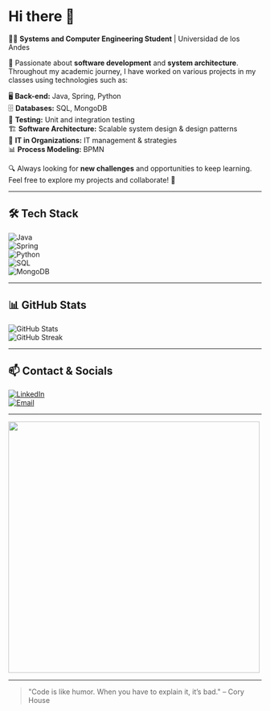 # Hi there 👋  

👨‍💻 **Systems and Computer Engineering Student** | Universidad de los Andes  

🚀 Passionate about **software development** and **system architecture**. Throughout my academic journey, I have worked on various projects in my classes using technologies such as:  

🖥️ **Back-end:** Java, Spring, Python  
🗄️ **Databases:** SQL, MongoDB  
🧪 **Testing:** Unit and integration testing  
🏗️ **Software Architecture:** Scalable system design & design patterns  
💼 **IT in Organizations:** IT management & strategies  
📊 **Process Modeling:** BPMN  

🔍 Always looking for **new challenges** and opportunities to keep learning. Feel free to explore my projects and collaborate! 🚀  


---

## 🛠️ Tech Stack  
![Java](https://img.shields.io/badge/Java-ED8B00?style=for-the-badge&logo=java&logoColor=white)  
![Spring](https://img.shields.io/badge/Spring-6DB33F?style=for-the-badge&logo=spring&logoColor=white)  
![Python](https://img.shields.io/badge/Python-3776AB?style=for-the-badge&logo=python&logoColor=white)  
![SQL](https://img.shields.io/badge/SQL-4479A1?style=for-the-badge&logo=sqlite&logoColor=white)  
![MongoDB](https://img.shields.io/badge/MongoDB-47A248?style=for-the-badge&logo=mongodb&logoColor=white)  

---

## 📊 GitHub Stats  
![GitHub Stats](https://github-readme-stats.vercel.app/api?username=Jarzitop&show_icons=true&theme=dark)  
![GitHub Streak](https://github-readme-streak-stats.herokuapp.com/?user=Jarzitop&theme=dark)  

---

## 📫 Contact & Socials  
[![LinkedIn](https://img.shields.io/badge/LinkedIn-blue?style=for-the-badge&logo=linkedin)](https://www.linkedin.com/in/j-rojasz)  
[![Email](https://img.shields.io/badge/Email-red?style=for-the-badge&logo=gmail&logoColor=white)](mailto:josea.rojasz05@gmail.com)  

---

<img src="https://media.giphy.com/media/qgQUggAC3Pfv687qPC/giphy.gif" width="500">  

---

> "Code is like humor. When you have to explain it, it’s bad." – Cory House  
